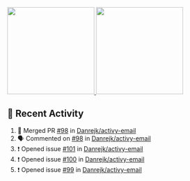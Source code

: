 <a href="https://github.com/anuraghazra/github-readme-stats">
  <img height=200 src="https://readme-stats-danrejk.vercel.app/api?username=Danrejk&theme=github_dark&border_color=3d444d&count_private=true" />
</a>
<a href="https://github.com/anuraghazra/github-readme-stats">
  <img height=200 src="https://readme-stats-danrejk.vercel.app/api/top-langs/?username=Danrejk&layout=donut&theme=github_dark&border_color=3d444d&count_private=true" />
</a>

## 🚀 Recent Activity  
<!--START_SECTION:activity-->
1. 🎉 Merged PR [#98](https://github.com/Danrejk/activy-email/pull/98) in [Danrejk/activy-email](https://github.com/Danrejk/activy-email)
2. 🗣 Commented on [#98](https://github.com/Danrejk/activy-email/pull/98#issuecomment-2832233401) in [Danrejk/activy-email](https://github.com/Danrejk/activy-email)
3. ❗ Opened issue [#101](https://github.com/Danrejk/activy-email/issues/101) in [Danrejk/activy-email](https://github.com/Danrejk/activy-email)
4. ❗ Opened issue [#100](https://github.com/Danrejk/activy-email/issues/100) in [Danrejk/activy-email](https://github.com/Danrejk/activy-email)
5. ❗ Opened issue [#99](https://github.com/Danrejk/activy-email/issues/99) in [Danrejk/activy-email](https://github.com/Danrejk/activy-email)
<!--END_SECTION:activity-->
